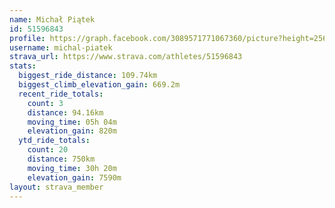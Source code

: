 ```yaml
---
name: Michał Piątek
id: 51596843
profile: https://graph.facebook.com/3089571771067360/picture?height=256&width=256
username: michal-piatek
strava_url: https://www.strava.com/athletes/51596843
stats:
  biggest_ride_distance: 109.74km
  biggest_climb_elevation_gain: 669.2m
  recent_ride_totals:
    count: 3
    distance: 94.16km
    moving_time: 05h 04m
    elevation_gain: 820m
  ytd_ride_totals:
    count: 20
    distance: 750km
    moving_time: 30h 20m
    elevation_gain: 7590m
layout: strava_member
--- 
```

